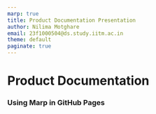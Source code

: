 ```yaml
---
marp: true
title: Product Documentation Presentation
author: Nilima Motghare
email: 23f1000504@ds.study.iitm.ac.in
theme: default
paginate: true
---
```


<!-- _class: lead -->

# Product Documentation  
### Using Marp in GitHub Pages  
